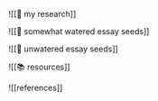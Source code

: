 ![[🔬 my research]]

![[🌱 somewhat watered essay seeds]]

![[🌰 unwatered essay seeds]]

![[📚 resources]]

![[references]]